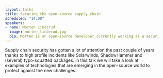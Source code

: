 ```yaml
---
layout: talks
title: Securing the open-source supply chain
scheduled: "14:00"
speakers:
- name: Morten Linderud
  image: morten_linderud.jpg
  bio: Morten is an open-source developer currently working as a security engineer at Defendable. He is interested in supply-chain security, Linux distribution security and software development. Morten spends his free time contributing to projects such as Arch Linux, Reproducible Builds and numerous upstream projects.
---
```


Supply chain security has gotten a lot of attention the past couple of years thanks to high profile incidents like Solarwinds, ShadowHammer and (several) typo-squatted packages. In this talk we will take a look at examples of technologies that are emerging in the open-source world to protect against the new challenges.

